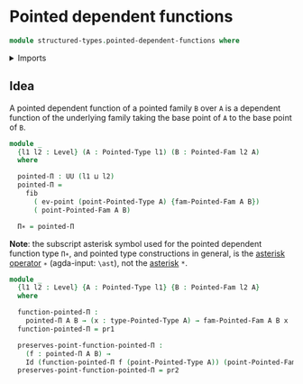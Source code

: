 # Pointed dependent functions

```agda
module structured-types.pointed-dependent-functions where
```

<details><summary>Imports</summary>

```agda
open import foundation.dependent-pair-types
open import foundation.fibers-of-maps
open import foundation.function-types
open import foundation.identity-types
open import foundation.universe-levels

open import structured-types.pointed-families-of-types
open import structured-types.pointed-types
```

</details>

## Idea

A pointed dependent function of a pointed family `B` over `A` is a dependent
function of the underlying family taking the base point of `A` to the base point
of `B`.

```agda
module _
  {l1 l2 : Level} (A : Pointed-Type l1) (B : Pointed-Fam l2 A)
  where

  pointed-Π : UU (l1 ⊔ l2)
  pointed-Π =
    fib
      ( ev-point (point-Pointed-Type A) {fam-Pointed-Fam A B})
      ( point-Pointed-Fam A B)

  Π∗ = pointed-Π
```

**Note**: the subscript asterisk symbol used for the pointed dependent function
type `Π∗`, and pointed type constructions in general, is the
[asterisk operator](https://codepoints.net/U+2217) `∗` (agda-input: `\ast`), not
the [asterisk](https://codepoints.net/U+002A) `*`.

```agda
module _
  {l1 l2 : Level} {A : Pointed-Type l1} {B : Pointed-Fam l2 A}
  where

  function-pointed-Π :
    pointed-Π A B → (x : type-Pointed-Type A) → fam-Pointed-Fam A B x
  function-pointed-Π = pr1

  preserves-point-function-pointed-Π :
    (f : pointed-Π A B) →
    Id (function-pointed-Π f (point-Pointed-Type A)) (point-Pointed-Fam A B)
  preserves-point-function-pointed-Π = pr2
```

